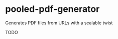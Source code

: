 pooled-pdf-generator
====================

Generates PDF files from URLs with a scalable twist


TODO
